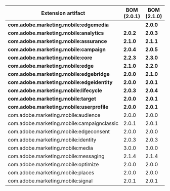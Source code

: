 | Extension artifact | BOM (2.0.1) | BOM (2.1.0) | 
|-----|-----|-----| 
| **com.adobe.marketing.mobile:edgemedia** |  | **2.0.0** | 
| **com.adobe.marketing.mobile:analytics** | **2.0.2** | **2.0.3**| 
| **com.adobe.marketing.mobile:assurance** | **2.1.0** | **2.1.1**| 
| **com.adobe.marketing.mobile:campaign** | **2.0.4** | **2.0.5**| 
| **com.adobe.marketing.mobile:core** | **2.2.3** | **2.3.0**| 
| **com.adobe.marketing.mobile:edge** | **2.1.0** | **2.2.0**| 
| **com.adobe.marketing.mobile:edgebridge** | **2.0.0** | **2.1.0**| 
| **com.adobe.marketing.mobile:edgeidentity** | **2.0.0** | **2.0.1**| 
| **com.adobe.marketing.mobile:lifecycle** | **2.0.3** | **2.0.4**| 
| **com.adobe.marketing.mobile:target** | **2.0.0** | **2.0.1**| 
| **com.adobe.marketing.mobile:userprofile** | **2.0.0** | **2.0.1**| 
| com.adobe.marketing.mobile:audience | 2.0.0 | 2.0.0 | 
| com.adobe.marketing.mobile:campaignclassic | 2.0.1 | 2.0.1 | 
| com.adobe.marketing.mobile:edgeconsent | 2.0.0 | 2.0.0 | 
| com.adobe.marketing.mobile:identity | 2.0.3 | 2.0.3 | 
| com.adobe.marketing.mobile:media | 3.0.0 | 3.0.0 | 
| com.adobe.marketing.mobile:messaging | 2.1.4 | 2.1.4 | 
| com.adobe.marketing.mobile:optimize | 2.0.0 | 2.0.0 | 
| com.adobe.marketing.mobile:places | 2.0.0 | 2.0.0 | 
| com.adobe.marketing.mobile:signal | 2.0.1 | 2.0.1 | 
